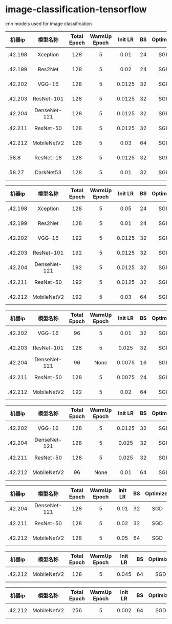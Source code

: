 # image-classification-tensorflow
cnn models used for image classification


|  机器ip   | 模型名称  |  Total Epoch   | WarmUp Epoch  |  Init LR   |  BS  | Optimizer  |  Eval Stat/Epoch |
|  ----  | :----:  |  :----:  | :----:  |  :----:  | :----: | :----:  |  :----:  |
| .42.198 | Xception | 128 | 5 | 0.01 | 24 | SGD | 0.70595 / 128 |
| .42.199 | Res2Net | 128 | 5 | 0.02 | 24  | SGD | 0.72344 / 128 |
| .42.202 | VGG-16 | 128 | 5 | 0.0125 | 32 | SGD | 0.71685 / 128 |
| .42.203 | ResNet-101 | 128 | 5 | 0.0125 | 32 | SGD | 0.75602 / 128 |
| .42.204 | DenseNet-121 | 128 | 5 | 0.0125 | 32 | SGD | 0.70053 / 128 |
| .42.211 | ResNet-50 | 128 | 5 | 0.0125 | 32 | SGD | 0.74660 / 128 |
| .42.212 | MobileNetV2 | 128 | 5 | 0.03 | 64 | SGD | 0.704531 / 128 |
| .58.8 | ResNet-18 | 128 | 5 | 0.0125 | 32 | SGD | 0.69476 / 128 |
| .58.27 | DarkNet53 | 128 | 5 | 0.01 | 32 | SGD | 0.73379 / 88 |

|  机器ip   | 模型名称  |  Total Epoch   | WarmUp Epoch  |  Init LR   |  BS  | Optimizer  |  Eval Stat/Epoch |
|  ----  | :----:  |  :----:  | :----:  |  :----:  | :----: | :----:  |  :----:  |
| .42.198 | Xception | 128 | 5 | 0.05 | 24 | SGD | 0.70999 / 52 |
| .42.199 | Res2Net | 128 | 5 | 0.01 | 24  | SGD | None / None |
| .42.202 | VGG-16 | 192 | 5 | 0.0125 | 32 | SGD | 0.71460 / 192 |
| .42.203 | ResNet-101 | 192 | 5 | 0.0125 | 32 | SGD | 0.75043/ 192 |
| .42.204 | DenseNet-121 | 192 | 5 | 0.0125 | 32 | SGD | 0.69875 / 192 |
| .42.211 | ResNet-50 | 192 | 5 | 0.0125 | 32 | SGD | 0.74475 / 192 |
| .42.212 | MobileNetV2 | 192 | 5 | 0.03 | 64 | SGD | 0.69936 / 192 |

|  机器ip   | 模型名称  |  Total Epoch   | WarmUp Epoch  |  Init LR   |  BS  | Optimizer  |  Eval Stat/Epoch |
|  ----  | :----:  |  :----:  | :----:  |  :----:  | :----: | :----:  |  :----:  |
| .42.202 | VGG-16 | 96 | 5 | 0.01 | 32 | SGD | 0.71428 / 96 |
| .42.203 | ResNet-101 | 128 | 5 | 0.025 | 32 | SGD | 0.61197/ 76 |
| .42.204 | DenseNet-121 | 96 | None | 0.0075 | 16 | SGD | 0.70624 / 96 |
| .42.211 | ResNet-50 | 128 | 5 | 0.0075 | 24 | SGD | 0.74500 / 128 |
| .42.212 | MobileNetV2 | 192 | 5 | 0.02 | 64 | SGD | 0.69417 / 192 |

|  机器ip   | 模型名称  |  Total Epoch   | WarmUp Epoch  |  Init LR   |  BS  | Optimizer  |  Eval Stat/Epoch |
|  ----  | :----:  |  :----:  | :----:  |  :----:  | :----: | :----:  |  :----:  |
| .42.202 | VGG-16 | 128 | 5 | 0.0125 | 32 | SGD | 0.51343 / 40 |
| .42.204 | DenseNet-121 | 128 | 5 | 0.025 | 32 | SGD | 0.68943 / 128 |
| .42.211 | ResNet-50 | 128 | 5 | 0.025 | 32 | SGD | 0.74568 / 128 |
| .42.212 | MobileNetV2 | 96 | None | 0.01 | 64 | SGD | 0.67841 / 96 |

|  机器ip   | 模型名称  |  Total Epoch   | WarmUp Epoch  |  Init LR   |  BS  | Optimizer  |  Eval Stat/Epoch |
|  ----  | :----:  |  :----:  | :----:  |  :----:  | :----: | :----:  |  :----:  |
| .42.204 | DenseNet-121 | 128 | 5 | 0.01 | 32 | SGD | 0.70281 / 60 |
| .42.211 | ResNet-50 | 128 | 5 | 0.02 | 32 | SGD | 0.63229 / 88 |
| .42.212 | MobileNetV2 | 128 | 5 | 0.05 | 64 | SGD | 0.68497 / 128 |

|  机器ip   | 模型名称  |  Total Epoch   | WarmUp Epoch  |  Init LR   |  BS  | Optimizer  |  Eval Stat/Epoch |
|  ----  | :----:  |  :----:  | :----:  |  :----:  | :----: | :----:  |  :----:  |
| .42.212 | MobileNetV2 | 128 | 5 | 0.045 | 64 | SGD | 0.70632 / 128 |

|  机器ip   | 模型名称  |  Total Epoch   | WarmUp Epoch  |  Init LR   |  BS  | Optimizer  |  Eval Stat/Epoch |
|  ----  | :----:  |  :----:  | :----:  |  :----:  | :----: | :----:  |  :----:  |
| .42.212 | MobileNetV2 | 256 | 5 | 0.002 | 64 | SGD | 0.64310 / 52 |
